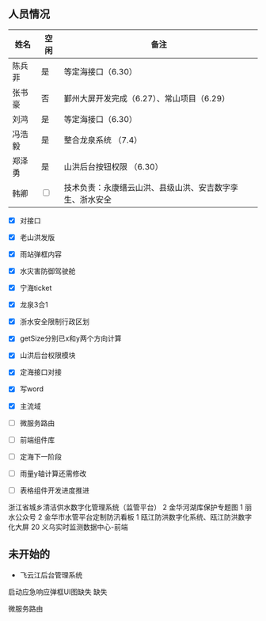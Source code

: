## 人员情况
| 姓名   | 空闲                    | 备注                                                     |
| ------ | ----------------------- | -------------------------------------------------------- |
| 陈兵菲 | 是 |   等定海接口（6.30）  |
| 张书豪 | 否 | 鄞州大屏开发完成（6.27）、常山项目（6.29）                             |
| 刘鸿   | 是 | 等定海接口（6.30）                                       |
| 冯浩毅 | 是 | 整合龙泉系统 （7.4）                           |
| 郑泽勇 | 是 | 山洪后台按钮权限 （6.30）                                         |
| 韩卿   | <input type="checkbox"> | 技术负责：永康缙云山洪、县级山洪、安吉数字孪生、浙水安全 |

- [x] 对接口
- [x] 老山洪发版
- [x] 雨站弹框内容
- [x] 水灾害防御驾驶舱
- [x] 宁海ticket
- [x] 龙泉3合1
- [x] 浙水安全限制行政区划
- [x] getSize分别已x和y两个方向计算
- [x] 山洪后台权限模块
- [x] 定海接口对接
- [x] 写word
- [x] 主流域
- [ ] 微服务路由
- [ ] 前端组件库
- [ ] 定海下一阶段
- [ ] 雨量y轴计算还需修改
- [ ] 表格组件开发进度推进


浙江省城乡清洁供水数字化管理系统（监管平台） 2
金华河湖库保护专题图 1
丽水公众号 2
金华市水管平台定制防汛看板  1
瓯江防洪数字化系统、瓯江防洪数字化大屏 20
义乌实时监测数据中心-前端



## 未开始的
+ 飞云江后台管理系统


启动应急响应弹框UI图缺失 缺失


微服务路由

